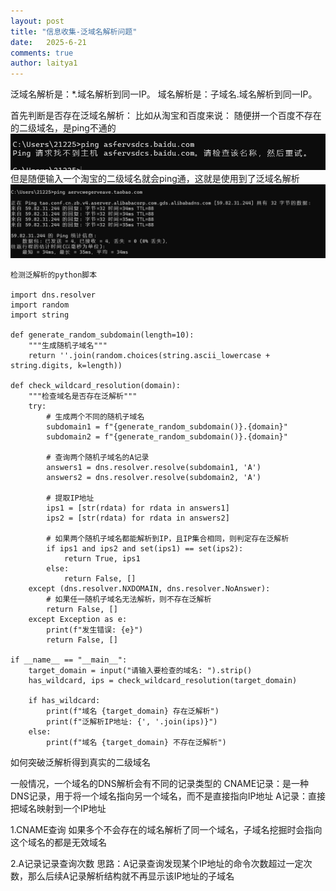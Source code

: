 ```yaml
---
layout: post
title: "信息收集-泛域名解析问题"
date:   2025-6-21
comments: true
author: laitya1
---
```


泛域名解析是：*.域名解析到同一IP。
域名解析是：子域名.域名解析到同一IP。

首先判断是否存在泛域名解析：
比如从淘宝和百度来说：
随便拼一个百度不存在的二级域名，是ping不通的
![3c599d6d0901c92dfa404af4b099f2c4](../_resources/3c599d6d0901c92dfa404af4b099f2c4.png)
但是随便输入一个淘宝的二级域名就会ping通，这就是使用到了泛域名解析
![d72bf15651e961c463aeb0412b9ef0ee.png](../_resources/d72bf15651e961c463aeb0412b9ef0ee.png)
```
检测泛解析的python脚本

import dns.resolver
import random
import string

def generate_random_subdomain(length=10):
    """生成随机子域名"""
    return ''.join(random.choices(string.ascii_lowercase + string.digits, k=length))

def check_wildcard_resolution(domain):
    """检查域名是否存在泛解析"""
    try:
        # 生成两个不同的随机子域名
        subdomain1 = f"{generate_random_subdomain()}.{domain}"
        subdomain2 = f"{generate_random_subdomain()}.{domain}"

        # 查询两个随机子域名的A记录
        answers1 = dns.resolver.resolve(subdomain1, 'A')
        answers2 = dns.resolver.resolve(subdomain2, 'A')

        # 提取IP地址
        ips1 = [str(rdata) for rdata in answers1]
        ips2 = [str(rdata) for rdata in answers2]

        # 如果两个随机子域名都能解析到IP，且IP集合相同，则判定存在泛解析
        if ips1 and ips2 and set(ips1) == set(ips2):
            return True, ips1
        else:
            return False, []
    except (dns.resolver.NXDOMAIN, dns.resolver.NoAnswer):
        # 如果任一随机子域名无法解析，则不存在泛解析
        return False, []
    except Exception as e:
        print(f"发生错误: {e}")
        return False, []

if __name__ == "__main__":
    target_domain = input("请输入要检查的域名: ").strip()
    has_wildcard, ips = check_wildcard_resolution(target_domain)

    if has_wildcard:
        print(f"域名 {target_domain} 存在泛解析")
        print(f"泛解析IP地址: {', '.join(ips)}")
    else:
        print(f"域名 {target_domain} 不存在泛解析")
```
如何突破泛解析得到真实的二级域名

一般情况，一个域名的DNS解析会有不同的记录类型的
CNAME记录：是一种DNS记录，用于将一个域名指向另一个域名，而不是直接指向IP地址
A记录：直接把域名映射到一个IP地址

1.CNAME查询
如果多个不会存在的域名解析了同一个域名，子域名挖掘时会指向这个域名的都是无效域名

2.A记录记录查询次数
思路：A记录查询发现某个IP地址的命令次数超过一定次数，那么后续A记录解析结构就不再显示该IP地址的子域名
